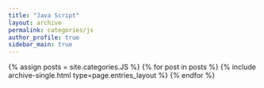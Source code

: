 ```yaml
---
title: "Java Script"
layout: archive
permalink: categories/js
author_profile: true
sidebar_main: true
---
```



{% assign posts = site.categories.JS %}
{% for post in posts %} {% include archive-single.html type=page.entries_layout %} {% endfor %}
